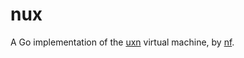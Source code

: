 # nux

A Go implementation of the [uxn](https://100r.co/site/uxn.html) virtual
machine, by [nf](https://nf.wh3rd.net/).
